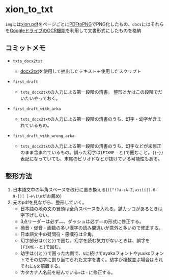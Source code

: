 # xion_to_txt

`img`には[xion.pdf](http://conlinguistics.org/arka/images/xion.pdf)をページごとに[PDFtoPNG](http://pdf2png.com/ja/)でPNG化したもの、`docs`にはそれらを[GoogleドライブのOCR機能](https://support.google.com/drive/answer/176692)を利用して文書形式にしたものを格納

## コミットメモ

* `txts_docx2txt`
  * [docx2txt](https://pypi.python.org/pypi/docx2txt/0.6)を使用して抽出したテキスト＋使用したスクリプト

* `first_draft`
  * `txts_docx2txt`の人力による第一段階の清書。 整形とかはこの段階でだいたいやっておく。

* `first_draft_with_arka`
  * `txts_docx2txt`の人力による第一段階の清書のうち、幻字・幼字が含まれているもの。  
  
* `first_draft_with_wrong_arka`
  * `txts_docx2txt`の人力による第一段階の清書のうち、幻字などが未修正のまま含まれているもの。誤った幻字は`[FIXME--`と`]`で囲むこと。`{{`-`}}`表記になっていても、末尾のピリオドなどが抜けている可能性もある。


## 整形方法
1. 日本語文中の半角スペースを改行に置き換える(`([^!?a-zA-Z,əɔıìí|).0-9-])[ ]`→`\1\n`がお薦め)
2. 元のpdfを見ながら、整形していく。  
    * 日本語の地の文の冒頭は全角スペースを入れる。鍵カッコがあるときは字下げしない。
	* 3点リーダーは必ず`……`、ダッシュは必ず`――`の形式に修正する。
	* 拗音・促音・画数の多い漢字の読み間違いが意外と多いので修正する。
	* 日本語文中の疑問符・感嘆符は全角。
	* 幻字部分は`{{`と`}}`で囲む。幻字を読む気力がないときは、誤字を`[FIXME--`と`]`で囲む。
	* 幼字は`{{`と`}}`で囲った内側で、`&`に続けてayakaフォントやyuukoフォントでその幼字に割り当てられた文字を書く。幼字が複数並ぶ場合はそれぞれに`&`を前置する。
	* カタカナ人名前を結んでいる`=`は`゠`に修正する。
